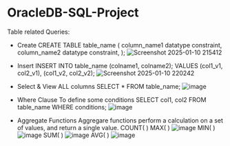 # OracleDB-SQL-Project

Table related Queries:
- Create
CREATE TABLE table_name (
column_name1 datatype constraint,
column_name2 datatype constraint,
);
![Screenshot 2025-01-10 215412](https://github.com/user-attachments/assets/a225fc49-08ae-4a2e-b209-7cd13e162b9e)


- Insert
INSERT INTO table_name
(colname1, colname2);
VALUES
(col1_v1, col2_v1),
(col1_v2, col2_v2);
![Screenshot 2025-01-10 220242](https://github.com/user-attachments/assets/9bc3f79f-d08e-4ace-b75e-290451102bf2)

- Select & View ALL columns
SELECT * FROM table_name;
![image](https://github.com/user-attachments/assets/4da7494a-e78c-4c92-9229-2722fbaaf624)

- Where Clause
To define some conditions
SELECT col1, col2 FROM table_name
WHERE conditions;
![image](https://github.com/user-attachments/assets/c0209d16-d35a-4ad5-a66a-6f3d7dc67bc1)

- Aggregate Functions
Aggregare functions perform a calculation on a set of values, and return a single value.
COUNT( )
MAX( )
![image](https://github.com/user-attachments/assets/5acb2859-eb15-4c3a-a8e5-3cf6640dcb96)
MIN( )
![image](https://github.com/user-attachments/assets/195fd3d0-f5f3-463c-804a-45d948c3006e)
SUM( )
![image](https://github.com/user-attachments/assets/f601a742-c0b9-46c9-b4ad-68a61006e0e6)
AVG( )
![image](https://github.com/user-attachments/assets/857106c1-5b5c-46d2-a616-95ff415f80ee)

